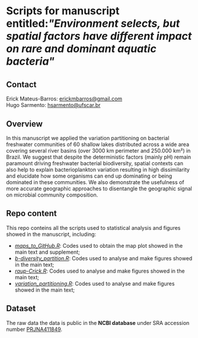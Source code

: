 # Scripts for manuscript entitled:_"Environment selects, but spatial factors have different impact on rare and dominant aquatic bacteria"_
###### 



## Contact
Erick Mateus-Barros: erickmbarros@gmail.com  
Hugo Sarmento: hsarmento@ufscar.br


## Overview
In this manuscript we applied the variation partitioning on bacterial freshwater communities of 60 shallow lakes distributed across a wide area covering several river basins (over 3000 km perimeter and 250.000 km²) in Brazil. We suggest that despite the deterministic factors (mainly pH) remain paramount driving freshwater bacterial biodiversity, spatial contexts can also help to explain bacterioplankton variation resulting in high dissimilarity and elucidate how some organisms can end up dominating or being dominated in these communities. We also demonstrate the usefulness of more accurate geographic approaches to disentangle the geographic signal on microbial community composition.


## Repo content
This repo conteins all the scripts used to statistical analysis and figures showed in the manuscript, including:

* _[maps_to_GitHub.R](https://github.com/LMPB/Occupancy-Frequency-Distribution/blob/master/maps_to_GitHub.R)_: Codes used to obtain the map plot showed in the main text and supplement;
* _[b-diversity_partition.R]()_: Codes used to analyse and make figures showed in the main text;
* _[raup-Crick.R]()_: Codes used to analyse and make figures showed in the main text;
* _[variation_partitioning.R]()_: Codes used to analyse and make figures showed in the main text;


## Dataset
The raw data the data is public in the __NCBI database__ under SRA accession number [PRJNA411849](https://www.ncbi.nlm.nih.gov/bioproject/411849).

